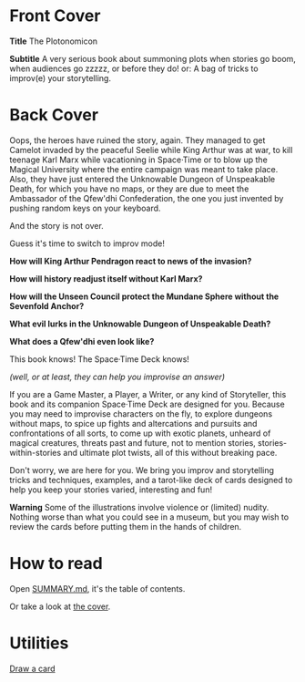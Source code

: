 # Front Cover

**Title** The Plotonomicon

**Subtitle** A very serious book about summoning plots when stories go boom, when audiences go zzzzz, or before they do! or: A bag of tricks to improv(e) your storytelling.

# Back Cover


Oops, the heroes have ruined the story, again. They managed to get Camelot invaded by the peaceful Seelie while King Arthur was at war, to kill teenage Karl Marx while vacationing in Space·Time or to blow up the Magical University where the entire campaign was meant to take place. Also, they have just entered the Unknowable Dungeon of Unspeakable Death, for which you have no maps, or they are due to meet the Ambassador of the Qfew'dhi Confederation, the one you just invented by pushing random keys on your keyboard.

And the story is not over.

Guess it's time to switch to improv mode!

**How will King Arthur Pendragon react to news of the invasion?**

**How will history readjust itself without Karl Marx?**

**How will the Unseen Council protect the Mundane Sphere without the Sevenfold Anchor?**

**What evil lurks in the Unknowable Dungeon of Unspeakable Death?**

**What does a Qfew'dhi even look like?**

This book knows! The Space·Time Deck knows!

*(well, or at least, they can help you improvise an answer)*

If you are a Game Master, a Player, a Writer, or any kind of Storyteller, this book and its companion Space·Time Deck
are designed for you. Because you may need to improvise characters on the fly, to explore dungeons without maps,
to spice up fights and altercations and pursuits and confrontations of all sorts, to come up with exotic planets,
unheard of magical creatures, threats past and future, not to mention stories, stories-within-stories and
ultimate plot twists, all of this without breaking pace.

Don't worry, we are here for you. We bring you improv and storytelling tricks and techniques,
examples, and a tarot-like deck of cards designed to help you keep your stories varied,
interesting and fun!

**Warning** Some of the illustrations involve violence or (limited) nudity. Nothing worse than what you could see in a museum, but you may wish to review the cards before putting them in the hands of children.

# How to read

Open [SUMMARY.md](SUMMARY.md), it's the table of contents.

Or take a look at [the cover](cover.jpg).

# Utilities

[Draw a card](https://space-timewilltell.github.io/Channeling-Keyser-Soze/draw.html)
